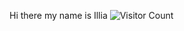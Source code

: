 Hi there my name is Illia 
![Visitor Count](https://profile-counter.glitch.me/irahavoi-veem/count.svg)
